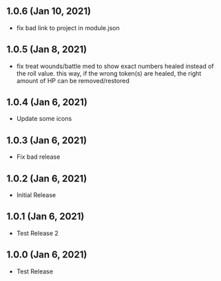 ## 1.0.6 (Jan 10, 2021)

* fix bad link to project in module.json

## 1.0.5 (Jan 8, 2021)

* fix treat wounds/battle med to show exact numbers healed instead of the roll value. this way, if the wrong token(s) are healed, the right amount of HP can be removed/restored

## 1.0.4 (Jan 6, 2021)

* Update some icons

## 1.0.3 (Jan 6, 2021)

* Fix bad release

## 1.0.2 (Jan 6, 2021)

* Initial Release

## 1.0.1 (Jan 6, 2021)

* Test Release 2

## 1.0.0 (Jan 6, 2021)

* Test Release
